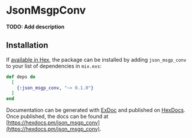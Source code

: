 # JsonMsgpConv

**TODO: Add description**

## Installation

If [available in Hex](https://hex.pm/docs/publish), the package can be installed
by adding `json_msgp_conv` to your list of dependencies in `mix.exs`:

```elixir
def deps do
  [
    {:json_msgp_conv, "~> 0.1.0"}
  ]
end
```

Documentation can be generated with [ExDoc](https://github.com/elixir-lang/ex_doc)
and published on [HexDocs](https://hexdocs.pm). Once published, the docs can
be found at [https://hexdocs.pm/json_msgp_conv](https://hexdocs.pm/json_msgp_conv).

